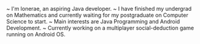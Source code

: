 ~ I'm lonerae, an aspiring Java developer.
~ I have finished my undergrad on Mathematics and currently waiting for my postgraduate on Computer Science to start.
~ Main interests are Java Programming and Android Development.
~ Currently working on a multiplayer social-deduction game running on Android OS.

<!---
lonerae/lonerae is a ✨ special ✨ repository because its `README.md` (this file) appears on your GitHub profile.
You can click the Preview link to take a look at your changes.
--->
